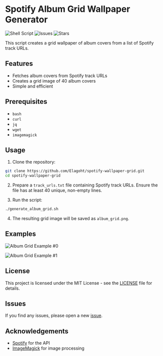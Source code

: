 # Spotify Album Grid Wallpaper Generator

![Shell Script](https://img.shields.io/badge/bash-automation-blue?logo=gnubash&logoColor=white)
![Issues](https://img.shields.io/github/issues/Elagoht/spotify-wallpaper-grid)
![Stars](https://img.shields.io/github/stars/Elagoht/spotify-wallpaper-grid)

This script creates a grid wallpaper of album covers from a list of Spotify track URLs.

## Features

- Fetches album covers from Spotify track URLs
- Creates a grid image of 40 album covers
- Simple and efficient

## Prerequisites

- `bash`
- `curl`
- `jq`
- `wget`
- `imagemagick`

## Usage

1. Clone the repository:

```sh
git clone https://github.com/Elagoht/spotify-wallpaper-grid.git
cd spotify-wallpaper-grid
```

2. Prepare a `track_urls.txt` file containing Spotify track URLs. Ensure the file has at least 40 unique, non-empty lines.

3. Run the script:

```sh
./generate_album_grid.sh
```

4. The resulting grid image will be saved as `album_grid.png`.

## Examples

![Album Grid Example #0](example0.png)


![Album Grid Example #1](example1.png)

## License

This project is licensed under the MIT License - see the [LICENSE](LICENSE) file for details.

## Issues

If you find any issues, please open a new [issue](https://github.com/Elagoht/spotify-wallpaper-grid/issues).

## Acknowledgements

- [Spotify](https://developer.spotify.com/documentation/web-api/) for the API
- [ImageMagick](https://imagemagick.org/) for image processing